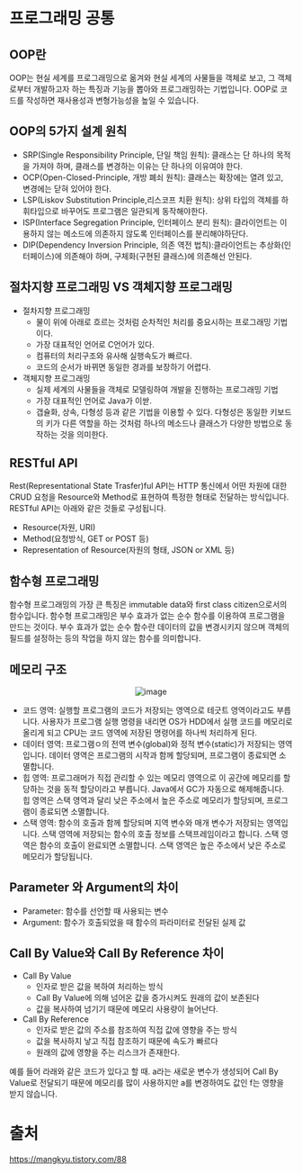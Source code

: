 # 프로그래밍 공통
## OOP란

OOP는 현실 세계를 프로그래밍으로 옮겨와 현실 세계의 사물들을 객체로 보고, 그 객체로부터 개발하고자 하는 특징과 기능을 뽑아와 프로그래밍하는 기법입니다.
OOP로 코드를 작성하면 재사용성과 변형가능성을 높일 수 있습니다.

## OOP의 5가지 설계 원칙

- SRP(Single Responsibility Principle, 단일 책임 원칙): 클래스는 단 하나의 목적을 가져야 하며, 클래스를 변경하는 이유는 단 하나의 이유여야 한다.
- OCP(Open-Closed-Principle, 개방 폐쇠 원칙): 클래스는 확장에는 열려 있고, 변경에는 닫혀 있어야 한다.
- LSP(Liskov Substitution Principle,리스코프 치환 원칙): 상위 타입의 객체를 하휘타입으로 바꾸어도 프로그램은 일관되게 동작해야한다.
- ISP(Interface Segregation Principle, 인터페이스 분리 원칙): 클라이언트는 이용하지 않는 메소드에 의존하지 않도록 인터페이스를 분리해야하단다.
- DIP(Dependency Inversion Principle, 의존 역전 법칙):클라이언트는 추상화(인터페이스)에 의존해야 하며, 구체화(구현된 클래스)에 의존해선 안된다.

## 절차지향 프로그래밍 VS 객체지향 프로그래밍

- 절차지향 프로그래밍
  - 물이 위에 아래로 흐르는 것처럼 순차적인 처리를 중요시하는 프로그래밍 기법이다.
  -   가장 대표적인 언어로 C언어가 있다.
  -   컴퓨터의 처리구조와 유사해 실행속도가 빠르다.
  -   코드의 순서가 바뀌면 동일한 경과를 보장하기 어렵다.
- 객체지향 프로그래밍
  -   실제 세계의 사물들을 객체로 모델링하여 개발을 진행하는 프로그래밍 기법
  -   가장 대표적인 언어로 Java가 이싿.
  -   갭슐화, 상속, 다형성 등과 같은 기법을 이용할 수 있다. 다형성은 동일한 키보드의 키가 다른 역할을 하는 것처럼 하나의 메소드나 클래스가 다양한 방법으로 동작하는 것을 의미한다.

## RESTful API
Rest(Representational State Trasfer)ful API는 HTTP 통신에서 어떤 차원에 대한 CRUD 요청을 Resource와 Method로 표현하여 특정한 형태로 전달하는 방식입니다. RESTful API는 아래와 같은 것들로 구성됩니다.

- Resource(자원, URI)
- Method(요청방식, GET or POST 등)
- Representation of Resource(자원의 형태, JSON or XML 등)

## 함수형 프로그래밍
함수형 프로그래밍의 가장 큰 특징은 immutable data와 first class citizen으로서의 함수입니다. 함수형 프로그래밍은 
부수 효과가 없는 순수 함수를 이용하여 프로그램을 만드는 것이다. 부수 효과가 없는 순수 함수란 데이터의 값을 변경시키지 않으며 객체의 필드를 설정하는 등의 작업을 하지 않는 함수를 의미합니다.

## 메모리 구조

<div align="center">
  
  
![image](https://user-images.githubusercontent.com/41848169/146666150-ab47d55d-378a-48a9-84de-bddb2b654022.png)
  
 </div>
 
 - 코드 영역: 실행할 프로그램의 코드가 저장되는 영역으로 테긋트 영역이라고도 부릅니다. 사용자가 프로그램 실행 명령을 내리면 OS가 HDD에서 실행 코드를 메모리로 올리게 되고 CPU는 코드 영역에 저장된 명령어를 하나씩 처리하게 된다.
 - 데이터 영역: 프로그램ㅇ의 전역 변수(global)와 정적 변수(static)가 저장되는 영역입니다. 데이터 영역은 프로그램의 시작과 함께 할당되며, 프로그램이 종료되면 소멸합니다.
 - 힙 영역: 프로그래머가 직접 관리할 수 있는 메모리 영역으로 이 공간에 메모리를 할당하는 것을 동적 할당이라고 부릅니다. Java에서 GC가 자동으로 해제해줍니다. 힙 영역은 스택 영역과 달리 낮은 주소에서 높은 주소로 메모리가 할당되며, 프로그램이 종료되면 소멸합니다.
 - 스택 영역: 함수의 호출과 함께 할당되며 지역 변수와 매개 변수가 저장되는 영역입니다. 스택 영역에 저장되는 함수의 호출 정보를 스택프레임이라고 합니다. 스택 영역은 함수의 호출이 완료되면 소멸합니다. 스택 영역은 높은 주소에서 낮은 주소로 메모리가 할당됩니다.

## Parameter 와 Argument의 차이

- Parameter: 함수를 선언할 때 사용되는 변수
- Argument: 함수가 호출되었을 때 함수의 파라미터로 전달된 실제 값

## Call By Value와 Call By Reference 차이

- Call By Value
  - 인자로 받은 값을 복하여 처리하는 방식
  - Call By Value에 의해 넘어온 값을 증가시켜도 원래의 값이 보존된다
  - 값을 복사하여 넘기기 때문에 메모리 사용량이 늘어난다.
- Call By Reference
  - 인자로 받은 값의 주소를 참조하여 직접 값에 영향을 주는 방식
  - 값을 복사하지 낳고 직접 참조하기 때문에 속도가 빠르다
  - 원래의 값에 영향을 주는 리스크가 존재한다.

예를 들어 라래와 같은 코드가 있다고 할 때. a라는 새로운 변수가 생성되어 Call By Value로 전달되기 때문에 메모리를 많이 사용하지만
a를 변경하여도 값인 f는 영향을 받지 않습니다. 

# 출처

https://mangkyu.tistory.com/88
